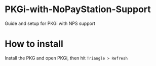 # PKGi-with-NoPayStation-Support
Guide and setup for PKGi with NPS support

# How to install
Install the PKG and open PKGi, then hit `Triangle > Refresh`
